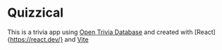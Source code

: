 # Quizzical

This is a trivia app using [Open Trivia Database](https://opentdb.com/) and created with [React]{https://react.dev/} and [Vite](https://vitejs.dev/)

